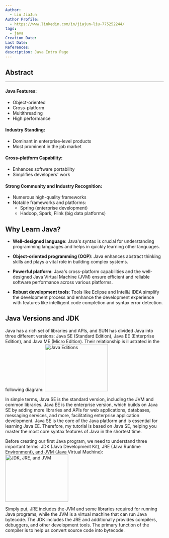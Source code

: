 ```yaml
---
Author:
  - Liu JiaJun
Author Profile:
  - https://www.linkedin.com/in/jiajun-liu-775252244/
tags: 
  - java
Creation Date: 
Last Date: 
References: 
description: Java Intro Page
---
```


## Abstract
---
#### Java Features:
- Object-oriented
- Cross-platform
- Multithreading
- High performance

#### Industry Standing:
- Dominant in enterprise-level products
- Most prominent in the job market

#### Cross-platform Capability:
- Enhances software portability
- Simplifies developers' work

#### Strong Community and Industry Recognition:
- Numerous high-quality frameworks
- Notable frameworks and platforms:
  - Spring (enterprise development)
  - Hadoop, Spark, Flink (big data platforms)

## Why Learn Java?

- **Well-designed language**: Java's syntax is crucial for understanding programming languages and helps in quickly learning other languages.

- **Object-oriented programming (OOP)**: Java enhances abstract thinking skills and plays a vital role in building complex systems.

- **Powerful platform**: Java's cross-platform capabilities and the well-designed Java Virtual Machine (JVM) ensure efficient and reliable software performance across various platforms.

- **Robust development tools**: Tools like Eclipse and IntelliJ IDEA simplify the development process and enhance the development experience with features like intelligent code completion and syntax error detection.

## Java Versions and JDK

Java has a rich set of libraries and APIs, and SUN has divided Java into three different versions: Java SE (Standard Edition), Java EE (Enterprise Edition), and Java ME (Micro Edition). Their relationship is illustrated in the following diagram:
<img src="https://i0.wp.com/turingplanet.org/wp-content/uploads/2019/12/Screen-Shot-2019-12-10-at-9.59.27-AM.png?resize=300%2C187&ssl=1" alt="Java Editions" width="200" height="150">

In simple terms, Java SE is the standard version, including the JVM and common libraries. Java EE is the enterprise version, which builds on Java SE by adding more libraries and APIs for web applications, databases, messaging services, and more, facilitating enterprise application development. Java SE is the core of the Java platform and is essential for learning Java EE. Therefore, my tutorial is based on Java SE, helping you master the most core syntax features of Java in the shortest time.

Before creating our first Java program, we need to understand three important terms: JDK (Java Development Kit), JRE (Java Runtime Environment), and JVM (Java Virtual Machine):
<img src="https://lh3.googleusercontent.com/cgosuhIOyc2hbamH5EEidrMz5RL1F-OZF7l_vfO44ZxBQzwGdO8AbmxIUUOh2QtHuknrDZAbLu0AklcwctO_FddwdBkSXIUe47TIzoGATzXqoaM79vtWCvZlkbobZD0qqsxBXNge" alt="JDK, JRE, and JVM" width="200" height="150">

Simply put, JRE includes the JVM and some libraries required for running Java programs, while the JVM is a virtual machine that can run Java bytecode. The JDK includes the JRE and additionally provides compilers, debuggers, and other development tools. The primary function of the compiler is to help us convert source code into bytecode.
